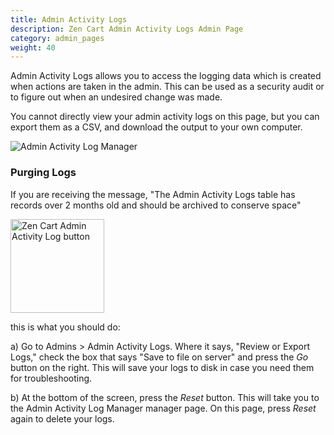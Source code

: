 ```yaml
---
title: Admin Activity Logs 
description: Zen Cart Admin Activity Logs Admin Page 
category: admin_pages
weight: 40 
---
```


Admin Activity Logs allows you to access the logging data which is 
created when actions are taken in the admin.  This can be used as a 
security audit or to figure out when an undesired change was made. 

You cannot directly view your admin activity logs on this page, but you
can export them as a CSV, and download the output to your own computer. 

![Admin Activity Log Manager](/images/admin_activity_logs.png) 

### Purging Logs

If you are receiving the message, "The Admin Activity Logs table has records over 2 months old and should be archived to conserve space" 

<img src="/images/admin_activity_log.png" alt="Zen Cart Admin Activity Log button" style="height: 150px !important;" />

this is what you should do: 

a) Go to Admins > Admin Activity Logs.  Where it says, "Review or Export Logs," check the box that says "Save to file on server" and press the *Go* button
on the right.  This will save your logs to disk in case you need them for troubleshooting. 

b) At the bottom of the screen, press the *Reset* button.  This will
take you to the Admin Activity Log Manager manager page.  On this page, 
press *Reset* again to delete your logs.  

